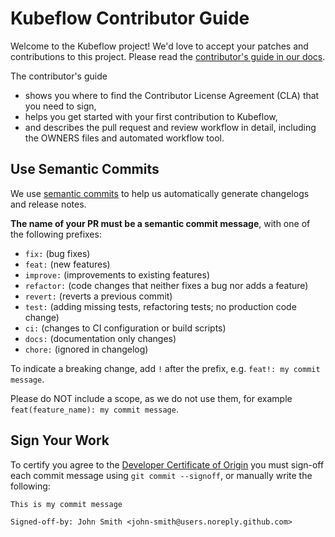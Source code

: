 # Kubeflow Contributor Guide

Welcome to the Kubeflow project! We'd love to accept your patches and 
contributions to this project. Please read the 
[contributor's guide in our docs](https://www.kubeflow.org/docs/about/contributing/).

The contributor's guide

* shows you where to find the Contributor License Agreement (CLA) that you need 
  to sign,
* helps you get started with your first contribution to Kubeflow,
* and describes the pull request and review workflow in detail, including the
  OWNERS files and automated workflow tool.

## Use Semantic Commits

We use [semantic commits](https://www.conventionalcommits.org/en/v1.0.0/) to help us automatically generate changelogs and release notes.

__The name of your PR must be a semantic commit message__, with one of the following prefixes:

- `fix:` (bug fixes)
- `feat:` (new features)
- `improve:` (improvements to existing features)
- `refactor:` (code changes that neither fixes a bug nor adds a feature)
- `revert:` (reverts a previous commit)
- `test:` (adding missing tests, refactoring tests; no production code change)
- `ci:` (changes to CI configuration or build scripts)
- `docs:` (documentation only changes)
- `chore:` (ignored in changelog)

To indicate a breaking change, add `!` after the prefix, e.g. `feat!: my commit message`.

Please do NOT include a scope, as we do not use them, for example `feat(feature_name): my commit message`.

## Sign Your Work

To certify you agree to the [Developer Certificate of Origin](https://developercertificate.org/) you must sign-off each commit message using `git commit --signoff`, or manually write the following:
```text
This is my commit message

Signed-off-by: John Smith <john-smith@users.noreply.github.com>
```